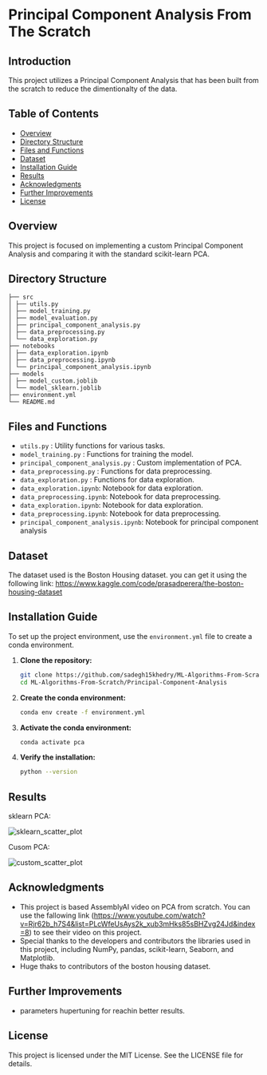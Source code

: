 # Principal Component Analysis From The Scratch

## Introduction

This project utilizes a Principal Component Analysis that has been built from the scratch to reduce the dimentionalty of the data.

## Table of Contents

- [Overview](#overview)
- [Directory Structure](#directory-structure)
- [Files and Functions](#files-and-functions)
- [Dataset](#dataset)
- [Installation Guide](#installation-guide)
- [Results](results)
- [Acknowledgments](#acknowledgments)
- [Further Improvements](#further-improvements)
- [License](#license)

## Overview

This project is focused on implementing a custom Principal Component Analysis and comparing it with the standard scikit-learn PCA.

## Directory Structure
```
├── src
│ ├── utils.py
│ ├── model_training.py
│ ├── model_evaluation.py
│ ├── principal_component_analysis.py
│ ├── data_preprocessing.py
│ └── data_exploration.py
├── notebooks
│ ├── data_exploration.ipynb
│ ├── data_preprocessing.ipynb
│ └── principal_component_analysis.ipynb
├── models
│ ├── model_custom.joblib
│ └── model_sklearn.joblib
├── environment.yml
└── README.md
```
## Files and Functions

- `utils.py` : Utility functions for various tasks.
- `model_training.py` : Functions for training the model.
- `principal_component_analysis.py` : Custom implementation of PCA.
- `data_preprocessing.py` : Functions for data preprocessing.
- `data_exploration.py` : Functions for data exploration.
- `data_exploration.ipynb`: Notebook for data exploration.
- `data_preprocessing.ipynb`: Notebook for data preprocessing.
- `data_exploration.ipynb`: Notebook for data exploration.
- `data_preprocessing.ipynb`: Notebook for data preprocessing.
- `principal_component_analysis.ipynb`: Notebook for principal component analysis


## Dataset

The dataset used is the Boston Housing dataset. you can get it using the following link: https://www.kaggle.com/code/prasadperera/the-boston-housing-dataset


## Installation Guide

To set up the project environment, use the `environment.yml` file to create a conda environment.

1. **Clone the repository:**

    ```bash
    git clone https://github.com/sadegh15khedry/ML-Algorithms-From-Scratch.git
    cd ML-Algorithms-From-Scratch/Principal-Component-Analysis
    ```

2. **Create the conda environment:**

    ```bash
    conda env create -f environment.yml
    ```

3. **Activate the conda environment:**

    ```bash
    conda activate pca
    ```

4. **Verify the installation:**

    ```bash
    python --version
    ```
## Results 

sklearn PCA:

![sklearn_scatter_plot](https://github.com/user-attachments/assets/02ab8e6e-210e-4d98-b0b4-a70d4a9576a3)


Cusom PCA:

![custom_scatter_plot](https://github.com/user-attachments/assets/225f00d7-d5ff-4dfe-8876-90c87fa089f3)


## Acknowledgments
- This project is based AssemblyAI video on PCA from scratch. You can use the fallowing link (https://www.youtube.com/watch?v=Rjr62b_h7S4&list=PLcWfeUsAys2k_xub3mHks85sBHZvg24Jd&index=8) to see their video on this project. 
- Special thanks to the developers and contributors the libraries used in this project, including NumPy, pandas, scikit-learn, Seaborn, and Matplotlib.
- Huge thaks to  contributors of the  boston housing dataset.

## Further Improvements
- parameters hupertuning for reachin better results.

  
## License
This project is licensed under the MIT License. See the LICENSE file for details.
